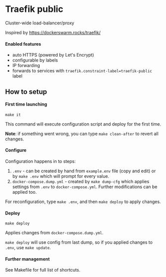 
# Traefik public
Cluster-wide load-balancer/proxy

Inspired by https://dockerswarm.rocks/traefik/

#### Enabled features
* auto HTTPS (powered by Let's Encrypt)
* configurable by labels
* IP forwarding
* forwards to services with `traefik.constraint-label=traefik-public` label

## How to setup

#### First time launching

```shell script
make it
```
This command will execute configuration script and deploy for the first time.

**Note**: if something went wrong, you can type `make clean-after` to revert all changes.

#### Configure

Configuration happens in to steps:
1. `.env` - can be created by hand from `example.env` file (copy and edit) or 
by `make .env` which will prompt for every value.
2. `docker-compose.dump.yml` - created by `make dump-cfg` which applies settings
from `.env` to `docker-compose.yml`. Further modifications can be applied too.

For reconfiguration, type `make .env`, and then `make deploy` to apply changes.

#### Deploy

```shell script
make deploy
```
Applies changes from `docker-compose.dump.yml`.

`make deploy` will use config from last dump, so if you applied changes to 
`.env`, use `make update`. 

#### Further management
See Makefile for full list of shortcuts.
